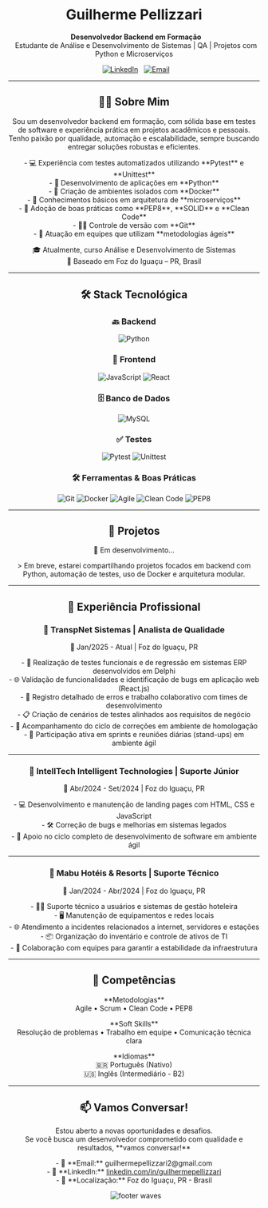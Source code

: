 <h1 align="center">Guilherme Pellizzari</h1>
 

 <p align="center">
   <strong>Desenvolvedor Backend em Formação</strong><br>
   Estudante de Análise e Desenvolvimento de Sistemas | QA | Projetos com Python e Microserviços
 </p>
 

 <p align="center">
   <a href="https://www.linkedin.com/in/guilhermepellizzari" target="_blank"><img src="https://img.shields.io/badge/LinkedIn-0077B5?style=for-the-badge&logo=linkedin&logoColor=white" alt="LinkedIn"/></a>
   <a href="mailto:guilhermepellizzari@gmail.com"><img src="https://img.shields.io/badge/Email-D14836?style=for-the-badge&logo=gmail&logoColor=white" alt="Email"/></a>
 </p>
 

 ---
 

 <h2 align="center">🧑‍💻 Sobre Mim</h2>
 

 <p align="center">
 Sou um desenvolvedor backend em formação, com sólida base em testes de software e experiência prática em projetos acadêmicos e pessoais. Tenho paixão por qualidade, automação e escalabilidade, sempre buscando entregar soluções robustas e eficientes.
 </p>
 

 <p align="center">
 - 💻 Experiência com testes automatizados utilizando **Pytest** e **Unittest**<br>
 - 🐍 Desenvolvimento de aplicações em **Python**<br>
 - 🐳 Criação de ambientes isolados com **Docker**<br>
 - 🧱 Conhecimentos básicos em arquitetura de **microserviços**<br>
 - 📐 Adoção de boas práticas como **PEP8**, **SOLID** e **Clean Code**<br>
 - 👨‍💻 Controle de versão com **Git**<br>
 - 🔄 Atuação em equipes que utilizam **metodologias ágeis**
 </p>
 

 <p align="center">
 🎓 Atualmente, curso Análise e Desenvolvimento de Sistemas<br>
 📍 Baseado em Foz do Iguaçu – PR, Brasil
 </p>
 

 ---
 

 <h2 align="center">🛠️ Stack Tecnológica</h2>
 

 <div align="center">
 

 <h3>🔙 Backend</h3>
 <img src="https://img.shields.io/badge/Python-3670A0?style=for-the-badge&logo=python&logoColor=yellow" alt="Python" />
 

 <h3>🎨 Frontend</h3>
 <img src="https://img.shields.io/badge/JavaScript-F7DF1E?style=for-the-badge&logo=javascript&logoColor=black" alt="JavaScript" />
 <img src="https://img.shields.io/badge/React-20232A?style=for-the-badge&logo=react&logoColor=61DAFB" alt="React" />
 

 <h3>🗄️ Banco de Dados</h3>
 <img src="https://img.shields.io/badge/MySQL-4479A1?style=for-the-badge&logo=mysql&logoColor=white" alt="MySQL" />
 

 <h3>✅ Testes</h3>
 <img src="https://img.shields.io/badge/Pytest-0A0A0A?style=for-the-badge&logo=pytest&logoColor=white" alt="Pytest" />
 <img src="https://img.shields.io/badge/Unittest-blue?style=for-the-badge" alt="Unittest" />
 

 <h3>🛠️ Ferramentas & Boas Práticas</h3>
 <img src="https://img.shields.io/badge/Git-F05032?style=for-the-badge&logo=git&logoColor=white" alt="Git" />
 <img src="https://img.shields.io/badge/Docker-2496ED?style=for-the-badge&logo=docker&logoColor=white" alt="Docker" />
 <img src="https://img.shields.io/badge/Agile-333333?style=for-the-badge&logo=agile&logoColor=white" alt="Agile" />
 <img src="https://img.shields.io/badge/Clean%20Code-%2300C853?style=for-the-badge" alt="Clean Code" />
 <img src="https://img.shields.io/badge/PEP8-FFD43B?style=for-the-badge&logo=python&logoColor=black" alt="PEP8" />
 

 </div>
 

 ---
 

 <h2 align="center">🚀 Projetos</h2>
 

 <p align="center">
 🔧 Em desenvolvimento...
 </p>
 

 <p align="center">
 > Em breve, estarei compartilhando projetos focados em backend com Python, automação de testes, uso de Docker e arquitetura modular.
 </p>
 

 ---
 

 <h2 align="center">💼 Experiência Profissional</h2>
 

 <h3 align="center">🏢 TranspNet Sistemas | Analista de Qualidade</h3>
 <p align="center">
 📅 Jan/2025 - Atual | Foz do Iguaçu, PR
 </p>
 <p align="center">
 - 🧪 Realização de testes funcionais e de regressão em sistemas ERP desenvolvidos em Delphi<br>
 - 🌐 Validação de funcionalidades e identificação de bugs em aplicação web (React.js)<br>
 - 🐞 Registro detalhado de erros e trabalho colaborativo com times de desenvolvimento<br>
 - 📋 Criação de cenários de testes alinhados aos requisitos de negócio<br>
 - 🔄 Acompanhamento do ciclo de correções em ambiente de homologação<br>
 - 🧠 Participação ativa em sprints e reuniões diárias (stand-ups) em ambiente ágil
 </p>
 

 ---
 

 <h3 align="center">🏢 IntellTech Intelligent Technologies | Suporte Júnior</h3>
 <p align="center">
 📅 Abr/2024 - Set/2024 | Foz do Iguaçu, PR
 </p>
 <p align="center">
 - 💻 Desenvolvimento e manutenção de landing pages com HTML, CSS e JavaScript<br>
 - 🛠️ Correção de bugs e melhorias em sistemas legados<br>
 - 🚀 Apoio no ciclo completo de desenvolvimento de software em ambiente ágil
 </p>
 

 ---
 

 <h3 align="center">🏢 Mabu Hotéis & Resorts | Suporte Técnico</h3>
 <p align="center">
 📅 Jan/2024 - Abr/2024 | Foz do Iguaçu, PR
 </p>
 <p align="center">
 - 🧑‍💼 Suporte técnico a usuários e sistemas de gestão hoteleira<br>
 - 🖥️ Manutenção de equipamentos e redes locais<br>
 - 🌐 Atendimento a incidentes relacionados a internet, servidores e estações<br>
 - 📦 Organização do inventário e controle de ativos de TI<br>
 - 🤝 Colaboração com equipes para garantir a estabilidade da infraestrutura
 </p>
 

 ---
 

 <h2 align="center">🎯 Competências</h2>
 

 <div align="center">
 

 <p align="center">
 **Metodologias**<br>
 Agile • Scrum • Clean Code • PEP8
 </p>
 

 <p align="center">
 **Soft Skills**<br>
 Resolução de problemas • Trabalho em equipe • Comunicação técnica clara
 </p>
 

 <p align="center">
 **Idiomas**<br>
 🇧🇷 Português (Nativo)<br>
 🇺🇸 Inglês (Intermediário - B2)
 </p>
 

 </div>
 

 ---
 

 <h2 align="center">📫 Vamos Conversar!</h2>
 

 <div align="center">
 <p align="center">
 Estou aberto a novas oportunidades e desafios.<br>
 Se você busca um desenvolvedor comprometido com qualidade e resultados, **vamos conversar!**
 </p>
 

 <p align="center">
 - 📧 **Email:** guilhermepellizzari2@gmail.com<br>
 - 💼 **LinkedIn:** <a href="https://www.linkedin.com/in/guilhermepellizzari" target="_blank">linkedin.com/in/guilhermepellizzari</a><br>
 - 📍 **Localização:** Foz do Iguaçu, PR - Brasil
 </p>
 </div>
 

 <p align="center">
   <img src="https://camo.githubusercontent.com/ff1d4eb768b74fa335491dd8a7e87d95017665c1570e5a8828fddfdb728da450/68747470733a2f2f63617073756c652d72656e6465722e76657263656c2e6170702f6170693f747970653d776176696e6726636f6c6f723d6772616469656e74266865696768743d3130302673656374696f6e3d666f6f746572" alt="footer waves" />
 </p>
